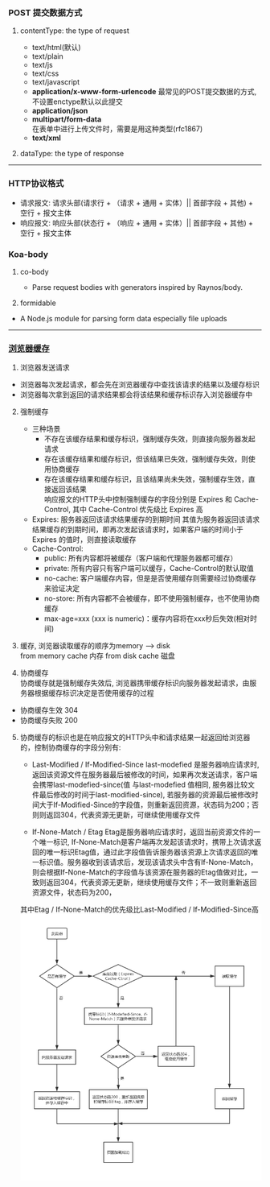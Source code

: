 ### POST 提交数据方式
1. contentType: the type of request
	+ text/html(默认)
	+ text/plain
	+ text/js
	+ text/css
	+ text/javascript
	+ **application/x-www-form-urlencode**
		最常见的POST提交数据的方式, 不设置enctype默认以此提交
	+ **application/json**
	+ **multipart/form-data**  
		在表单中进行上传文件时，需要是用这种类型(rfc1867)
	+ **text/xml**

2. dataType: the type of response
***

### HTTP协议格式
+ 请求报文: 请求头部(请求行 + （请求 + 通用 + 实体）|| 首部字段 + 其他) + 空行 + 报文主体
+ 响应报文: 响应头部(状态行 + （响应 + 通用 + 实体）|| 首部字段 + 其他) + 空行 + 报文主体


### Koa-body
1. co-body
	+ Parse request bodies with generators inspired by Raynos/body.

2. formidable
  + A Node.js module for parsing form data especially file uploads
*** 

### [浏览器缓存](https://juejin.im/entry/5ad86c16f265da505a77dca4)
1. 浏览器发送请求
- 浏览器每次发起请求，都会先在浏览器缓存中查找该请求的结果以及缓存标识
- 浏览器每次拿到返回的请求结果都会将该结果和缓存标识存入浏览器缓存中

2. 强制缓存
	- 三种场景
		- 不存在该缓存结果和缓存标识，强制缓存失效，则直接向服务器发起请求
		- 存在该缓存结果和缓存标识，但该结果已失效，强制缓存失效，则使用协商缓存
		- 存在该缓存结果和缓存标识，且该结果尚未失效，强制缓存生效，直接返回该结果  
	响应报文的HTTP头中控制强制缓存的字段分别是 Expires 和 Cache-Control, 其中 Cache-Control 优先级比 Expires 高
	- Expires: 服务器返回该请求结果缓存的到期时间
	其值为服务器返回该请求结果缓存的到期时间，即再次发起该请求时，如果客户端的时间小于Expires 的值时，则直接读取缓存
	- Cache-Control: 
		- public: 所有内容都将被缓存（客户端和代理服务器都可缓存）
		- private: 所有内容只有客户端可以缓存，Cache-Control的默认取值
		- no-cache: 客户端缓存内容，但是是否使用缓存则需要经过协商缓存来验证决定
		- no-store: 所有内容都不会被缓存，即不使用强制缓存，也不使用协商缓存
		- max-age=xxx (xxx is numeric)：缓存内容将在xxx秒后失效(相对时间)

3. 缓存, 浏览器读取缓存的顺序为memory –> disk  
from memory cache 内存
from disk cache 磁盘

4. 协商缓存  
协商缓存就是强制缓存失效后, 浏览器携带缓存标识向服务器发起请求，由服务器根据缓存标识决定是否使用缓存的过程
- 协商缓存生效 304
- 协商缓存失败 200

5. 协商缓存的标识也是在响应报文的HTTP头中和请求结果一起返回给浏览器的，控制协商缓存的字段分别有:

	- Last-Modified / If-Modified-Since
		last-modefied 是服务器响应请求时, 返回该资源文件在服务器最后被修改的时间，如果再次发送请求，客户端会携带last-modefied-since(值 与last-modefied 值相同, 服务器比较文件最后修改的时间于last-modified-since), 若服务器的资源最后被修改时间大于If-Modified-Since的字段值，则重新返回资源，状态码为200；否则则返回304，代表资源无更新，可继续使用缓存文件

	- If-None-Match / Etag
		Etag是服务器响应请求时，返回当前资源文件的一个唯一标识, If-None-Match是客户端再次发起该请求时，携带上次请求返回的唯一标识Etag值，通过此字段值告诉服务器该资源上次请求返回的唯一标识值。服务器收到该请求后，发现该请求头中含有If-None-Match，则会根据If-None-Match的字段值与该资源在服务器的Etag值做对比，一致则返回304，代表资源无更新，继续使用缓存文件；不一致则重新返回资源文件，状态码为200， 

	其中Etag / If-None-Match的优先级比Last-Modified / If-Modified-Since高
![window](../../public/image/缓存机制.png "缓存机制")



